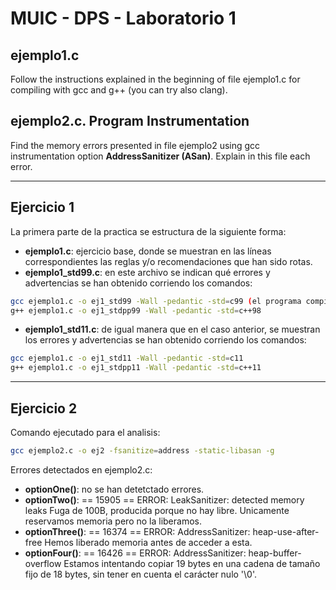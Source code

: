 # MUIC - DPS - Laboratorio 1

## ejemplo1.c

Follow the instructions explained in the beginning of file ejemplo1.c for compiling with gcc and g++ (you can try also clang). 

## ejemplo2.c. Program Instrumentation

Find the memory errors presented in file ejemplo2 using gcc instrumentation option **AddressSanitizer (ASan)**.
Explain in this file each error.

---
## Ejercicio 1
La primera parte de la practica se estructura de la siguiente forma:
- **ejemplo1.c**: ejercicio base, donde se muestran en las líneas correspondientes las reglas y/o recomendaciones que han sido rotas.
- **ejemplo1_std99.c**: en este archivo se indican qué errores y advertencias se han obtenido corriendo los comandos:
```sh
gcc ejemplo1.c -o ej1_std99 -Wall -pedantic -std=c99 (el programa compila sin warnings ni errores para esta versión)
g++ ejemplo1.c -o ej1_stdpp99 -Wall -pedantic -std=c++98
```
- **ejemplo1_std11.c**: de igual manera que en el caso anterior, se muestran los errores y advertencias se han obtenido corriendo los comandos:
```sh
gcc ejemplo1.c -o ej1_std11 -Wall -pedantic -std=c11
g++ ejemplo1.c -o ej1_stdpp11 -Wall -pedantic -std=c++11 
```
---
## Ejercicio 2
Comando ejecutado para el analisis:  
```sh
gcc ejemplo2.c -o ej2 -fsanitize=address -static-libasan -g
```
Errores detectados en ejemplo2.c:
- **optionOne()**: no se han detetctado errores.
- **optionTwo()**: == 15905 == ERROR: LeakSanitizer: detected memory leaks
Fuga de 100B, producida porque no hay libre. Unicamente reservamos memoria pero no la liberamos.
- **optionThree()**: == 16374 == ERROR: AddressSanitizer: heap-use-after-free
Hemos liberado memoria antes de acceder a esta.
- **optionFour()**: == 16426 == ERROR: AddressSanitizer: heap-buffer-overflow
Estamos intentando copiar 19 bytes en una cadena de tamaño fijo de 18 bytes, sin tener en cuenta el carácter nulo '\0'.